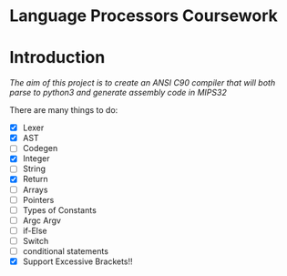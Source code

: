 Language Processors Coursework
==============================

Introduction
============

_The aim of this project is to create an ANSI C90 compiler that will both parse to python3 and generate assembly code in MIPS32_

There are many things to do:
- [x] Lexer
- [x] AST
- [ ] Codegen
- [x] Integer
- [ ] String
- [x] Return
- [ ] Arrays
- [ ] Pointers
- [ ] Types of Constants
- [ ] Argc Argv
- [ ] if-Else
- [ ] Switch
- [ ] conditional statements
- [x] Support Excessive Brackets!!
